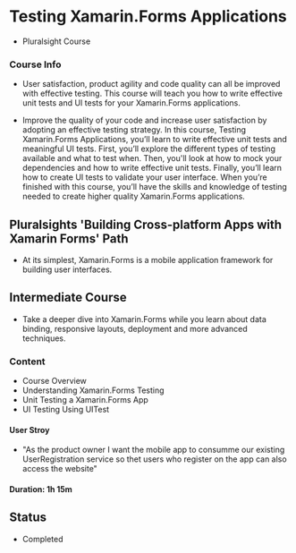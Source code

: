 # Testing Xamarin.Forms Applications
- Pluralsight Course


### Course Info

- User satisfaction, product agility and code quality can all be improved with effective testing. This course will teach you how to write effective unit tests and UI tests for your Xamarin.Forms applications. 

- Improve the quality of your code and increase user satisfaction by adopting an effective testing strategy. In this course, Testing Xamarin.Forms Applications, you’ll learn to write effective unit tests and meaningful UI tests. First, you’ll explore the different types of testing available and what to test when. Then, you'll look at how to mock your dependencies and how to write effective unit tests. Finally, you’ll learn how to create UI tests to validate your user interface. When you’re finished with this course, you’ll have the skills and knowledge of testing needed to create higher quality Xamarin.Forms applications.

## Pluralsights 'Building Cross-platform Apps with Xamarin Forms' Path
- At its simplest, Xamarin.Forms is a mobile application framework for building user interfaces.

## Intermediate Course
- Take a deeper dive into Xamarin.Forms while you learn about data binding, responsive layouts, deployment and more advanced techniques.

### Content

- Course Overview
- Understanding Xamarin.Forms Testing
- Unit Testing a Xamarin.Forms App
- UI Testing Using UITest

#### User Stroy

- "As the product owner I want the mobile app to consumme our existing UserRegistration service so thet users who register on the app can also access the website"

#### Duration: 1h 15m

## Status

- Completed